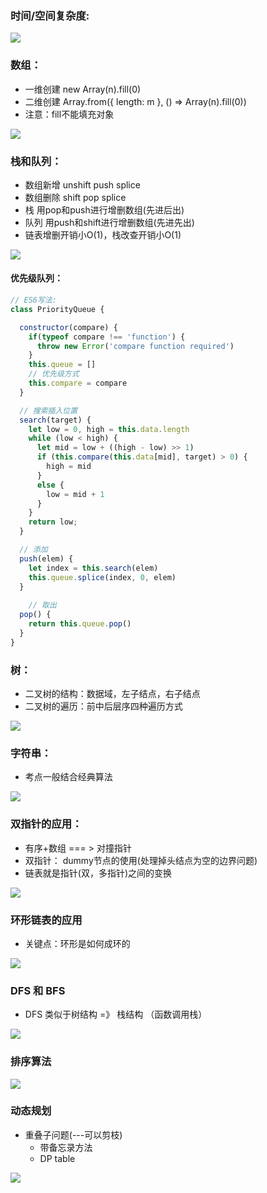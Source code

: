 <a name="XcUmi"></a>
### 时间/空间复杂度:
![](https://cdn.nlark.com/yuque/0/2023/jpeg/29453752/1692162135478-1bda58fb-c850-4130-8cac-1f784a78554c.jpeg)
<a name="LuuMG"></a>
### 数组：

- 一维创建 new Array(n).fill(0)
- 二维创建 Array.from({ length: m }, () => Array(n).fill(0))
- 注意：fill不能填充对象

![](https://cdn.nlark.com/yuque/0/2023/jpeg/29453752/1692796798310-6ada0c58-2f49-4f18-8aa9-73af6533acea.jpeg)

<a name="WvCuq"></a>
### 栈和队列：

- 数组新增 unshift push splice
- 数组删除 shift pop splice
- 栈 用pop和push进行增删数组(先进后出)
- 队列 用push和shift进行增删数组(先进先出)
- 链表增删开销小O(1)，栈改查开销小O(1)

![](https://cdn.nlark.com/yuque/0/2023/jpeg/29453752/1694144238559-6129ce62-bedc-4e1a-a59a-8038c25e3186.jpeg)
<a name="C23oZ"></a>
#### 优先级队列：
```javascript
// ES6写法:
class PriorityQueue {

  constructor(compare) {
    if(typeof compare !== 'function') {
      throw new Error('compare function required')
    }
    this.queue = []
    // 优先级方式
    this.compare = compare
  }

  // 搜索插入位置
  search(target) {
    let low = 0, high = this.data.length
    while (low < high) {
      let mid = low + ((high - low) >> 1)
      if (this.compare(this.data[mid], target) > 0) {
        high = mid
      }
      else {
        low = mid + 1
      }
    }
    return low;
  }

  // 添加
  push(elem) {
    let index = this.search(elem)
    this.queue.splice(index, 0, elem)
  }
  
	// 取出
  pop() {
    return this.queue.pop()
  }
}
```
<a name="Kb5gB"></a>
### 树：

- 二叉树的结构：数据域，左子结点，右子结点
- 二叉树的遍历：前中后层序四种遍历方式

![](https://cdn.nlark.com/yuque/0/2023/jpeg/29453752/1693320817559-ab4239a3-4df7-49b2-8cc7-6e0bffa3f92b.jpeg)

<a name="oG4Es"></a>
### 字符串：

- 考点一般结合经典算法

![](https://cdn.nlark.com/yuque/0/2023/jpeg/29453752/1692440557086-eaf9e55d-9a3d-4d58-91d1-dfc1c61716e8.jpeg)
<a name="jN5rk"></a>
### 双指针的应用：

- 有序+数组 === > 对撞指针
- 双指针： dummy节点的使用(处理掉头结点为空的边界问题)
- 链表就是指针(双，多指针)之间的变换

![](https://cdn.nlark.com/yuque/0/2023/jpeg/29453752/1692285476197-1991d0f8-45b6-445b-b700-e3bb922eddb4.jpeg)
<a name="iFDpC"></a>
### 环形链表的应用

- 关键点：环形是如何成环的

![](https://cdn.nlark.com/yuque/0/2023/jpeg/29453752/1692349540819-5f92db5a-e31a-4fa0-a665-33313d144ccd.jpeg)
<a name="sMATZ"></a>
### DFS 和 BFS

- DFS 类似于树结构  =》 栈结构 （函数调用栈）

![](https://cdn.nlark.com/yuque/0/2023/jpeg/29453752/1692798460995-4c4f2733-a732-4f87-84b9-85e7ddf93813.jpeg)
<a name="HVf72"></a>
### 排序算法
![](https://cdn.nlark.com/yuque/0/2023/jpeg/29453752/1692931116608-334608fe-e384-4a99-a275-8d0c676b1c93.jpeg)
<a name="rWPol"></a>
### 动态规划

- 重叠子问题(---可以剪枝)
   - 带备忘录方法
   - DP table

![](https://cdn.nlark.com/yuque/0/2023/jpeg/29453752/1693055000542-61b13943-767f-4e67-9946-af8b123b564a.jpeg)

